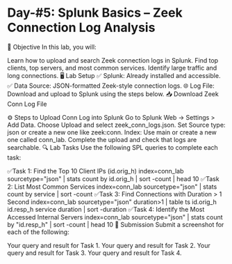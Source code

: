 # Day-#5: Splunk Basics – Zeek Connection Log Analysis
🎯 Objective
In this lab, you will:

Learn how to upload and search Zeek connection logs in Splunk.
Find top clients, top servers, and most common services.
Identify large traffic and long connections.
🖥️ Lab Setup
✅ Splunk: Already installed and accessible.
✅ Data Source: JSON-formatted Zeek-style connection logs.
🌐 Log File: Download and upload to Splunk using the steps below.
📥 Download Zeek Conn Log File

⚙️ Steps to Upload Conn Log into Splunk
Go to Splunk Web → Settings > Add Data.
Choose Upload and select zeek_conn_logs.json.
Set Source type: json or create a new one like zeek:conn.
Index: Use main or create a new one called conn_lab.
Complete the upload and check that logs are searchable.
🔍 Lab Tasks
Use the following SPL queries to complete each task:

✅Task 1: Find the Top 10 Client IPs (id.orig_h)
index=conn_lab sourcetype="json"
| stats count by id.orig_h
| sort -count
| head 10
✅Task 2: List Most Common Services
index=conn_lab sourcetype="json"
| stats count by service
| sort -count
✅Task 3: Find Connections with Duration > 1 Second
index=conn_lab sourcetype="json" duration>1
| table ts id.orig_h id.resp_h service duration
| sort -duration
✅Task 4: Identify the Most Accessed Internal Servers
index=conn_lab sourcetype="json"
| stats count by "id.resp_h"
| sort -count
| head 10
📸 Submission
Submit a screenshot for each of the following:

Your query and result for Task 1.
Your query and result for Task 2.
Your query and result for Task 3.
Your query and result for Task 4.
